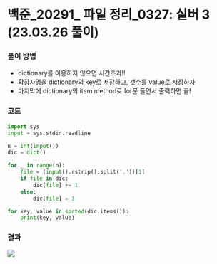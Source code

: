 # 백준_20291_ 파일 정리_0327: 실버 3 (23.03.26 풀이)
### 풀이 방법
- dictionary를 이용하지 않으면 시간초과!!
- 확장자명을 dictionary의 key로 저장하고, 갯수를 value로 저장하자
- 마지막에 dictionary의 item method로 for문 돌면서 출력하면 끝!

### 코드
```python
import sys
input = sys.stdin.readline

n = int(input())
dic = dict()

for _ in range(n):
    file = (input().rstrip().split('.'))[1]
    if file in dic:
        dic[file] += 1
    else:
        dic[file] = 1

for key, value in sorted(dic.items()):
    print(key, value)
```

### 결과
![](https://velog.velcdn.com/images/juyeonma9/post/4620aea6-ab15-4e74-b982-0ca02189d5dc/image.png)

